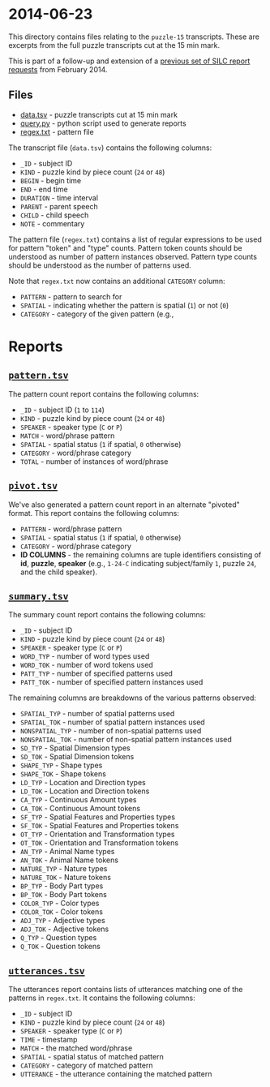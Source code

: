# 2014-06-23 

This directory contains files relating to the `puzzle-15` transcripts.  These
are excerpts from the full puzzle transcripts cut at the 15 min mark.

This is part of a follow-up and extension of a [previous set of SILC report
requests](https://github.com/joyrexus/silc/tree/master/reports/joanna/2014-02-28) from February 2014.


## Files

* [data.tsv](data.tsv) - puzzle transcripts cut at 15 min mark
* [query.py](query.py) - python script used to generate reports
* [regex.txt](../../regex.txt) - pattern file

The transcript file (`data.tsv`) contains the following columns:

* `_ID` - subject ID
* `KIND` - puzzle kind by piece count (`24` or `48`)
* `BEGIN` - begin time
* `END` - end time
* `DURATION` - time interval
* `PARENT` - parent speech
* `CHILD` - child speech
* `NOTE` - commentary

The pattern file (`regex.txt`) contains a list of regular expressions to be used for pattern "token" and "type" counts. Pattern token counts should be understood as number of pattern instances observed. Pattern type counts should be understood as the number of patterns used.  

Note that `regex.txt` now contains an additional `CATEGORY` column:

* `PATTERN` - pattern to search for
* `SPATIAL` - indicating whether the pattern is spatial (`1`) or not (`0`)
* `CATEGORY` - category of the given pattern (e.g., 


# Reports

## [`pattern.tsv`](pattern.tsv)

The pattern count report contains the following columns:

* `_ID` - subject ID (`1` to `114`)
* `KIND` - puzzle kind by piece count (`24` or `48`)
* `SPEAKER` - speaker type (`C` or `P`)
* `MATCH` - word/phrase pattern
* `SPATIAL` - spatial status (`1` if spatial, `0` otherwise)
* `CATEGORY` - word/phrase category
* `TOTAL` - number of instances of word/phrase


## [`pivot.tsv`](pivot.tsv)

We've also generated a pattern count report in an alternate "pivoted"
format.  This report contains the following columns:

* `PATTERN` - word/phrase pattern
* `SPATIAL` - spatial status (`1` if spatial, `0` otherwise)
* `CATEGORY` - word/phrase category
* **ID COLUMNS** - the remaining columns are tuple identifiers consisting of
  **id**, **puzzle**, **speaker** (e.g., `1-24-C` indicating subject/family
  `1`, puzzle `24`, and the child speaker).


## [`summary.tsv`](summary.tsv)

The summary count report contains the following columns:

* `_ID` - subject ID
* `KIND` - puzzle kind by piece count (`24` or `48`)
* `SPEAKER` - speaker type (`C` or `P`)
* `WORD_TYP` - number of word types used
* `WORD_TOK` - number of word tokens used
* `PATT_TYP` - number of specified patterns used
* `PATT_TOK` - number of specified pattern instances used

The remaining columns are breakdowns of the various patterns observed:

* `SPATIAL_TYP` - number of spatial patterns used
* `SPATIAL_TOK` - number of spatial pattern instances used
* `NONSPATIAL_TYP` - number of non-spatial patterns used
* `NONSPATIAL_TOK` - number of non-spatial pattern instances used
* `SD_TYP` - Spatial Dimension types
* `SD_TOK` - Spatial Dimension tokens
* `SHAPE_TYP` - Shape types
* `SHAPE_TOK` - Shape tokens
* `LD_TYP` - Location and Direction types
* `LD_TOK` - Location and Direction tokens
* `CA_TYP` - Continuous Amount types
* `CA_TOK` - Continuous Amount tokens
* `SF_TYP` - Spatial Features and Properties types
* `SF_TOK` - Spatial Features and Properties tokens
* `OT_TYP` - Orientation and Transformation types
* `OT_TOK` - Orientation and Transformation tokens
* `AN_TYP` - Animal Name types
* `AN_TOK` - Animal Name tokens
* `NATURE_TYP` - Nature types
* `NATURE_TOK` - Nature tokens
* `BP_TYP` - Body Part types
* `BP_TOK` - Body Part tokens
* `COLOR_TYP` - Color types
* `COLOR_TOK` - Color tokens
* `ADJ_TYP` - Adjective types
* `ADJ_TOK` - Adjective tokens
* `Q_TYP` - Question types
* `Q_TOK` - Question tokens


## [`utterances.tsv`](utterances.tsv)

The utterances report contains lists of utterances matching one of the
patterns in `regex.txt`.  It contains the following columns:

* `_ID` - subject ID
* `KIND` - puzzle kind by piece count (`24` or `48`)
* `SPEAKER` - speaker type (`C` or `P`)
* `TIME` - timestamp
* `MATCH` - the matched word/phrase
* `SPATIAL` - spatial status of matched pattern
* `CATEGORY` - category of matched pattern
* `UTTERANCE` - the utterance containing the matched pattern
